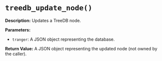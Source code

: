 # `treedb_update_node()`

**Description:**
Updates a TreeDB node.

**Parameters:**
- `tranger`: A JSON object representing the database.

**Return Value:**
A JSON object representing the updated node (not owned by the caller).
